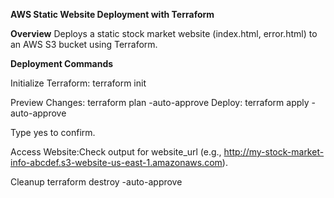 **AWS Static Website Deployment with Terraform**

**Overview**
Deploys a static stock market website (index.html, error.html) to an AWS S3 bucket using Terraform.

**Deployment Commands**

Initialize Terraform:
terraform init

Preview Changes:
terraform plan -auto-approve
Deploy:
terraform apply -auto-approve

Type yes to confirm.

Access Website:Check output for website_url (e.g., http://my-stock-market-info-abcdef.s3-website-us-east-1.amazonaws.com).


Cleanup
terraform destroy -auto-approve

